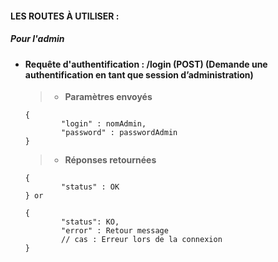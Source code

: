 #### LES ROUTES À UTILISER :

##### Pour l'admin

* #### Requête d'authentification :  /login (POST) (Demande une authentification en tant que session d’administration)

    >*  **Paramètres envoyés**

    ```
    {
            "login" : nomAdmin,
            "password" : passwordAdmin
    }
    ```

    >* **Réponses retournées**    

    ```
    {
            "status" : OK
    } or

    {
            "status": KO,
            "error" : Retour message
            // cas : Erreur lors de la connexion
    }
    ```
